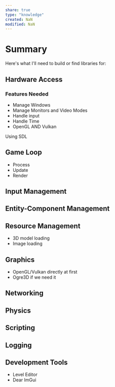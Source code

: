 ```yaml
---
share: true
type: "knowledge"
created: NaN 
modified: NaN
---
```

# Summary
Here's what I'll need to build or find libraries for:

## Hardware Access
### Features Needed
- Manage Windows
- Manage Monitors and Video Modes
- Handle input
- Handle Time
- OpenGL AND Vulkan

Using SDL

## Game Loop
- Process
- Update
- Render

## Input Management

## Entity-Component Management

## Resource Management
- 3D model loading
- Image loading

## Graphics
- OpenGL/Vulkan directly at first
- Ogre3D if we need it

## Networking 

## Physics

## Scripting

## Logging


## Development Tools
- Level Editor
- Dear ImGui
